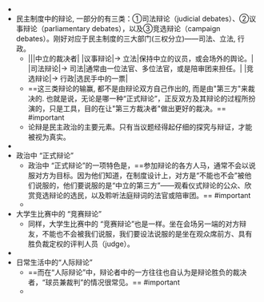 -
- 民主制度中的辩论, 一部分的有三类：①司法辩论（judicial debates）、②议事辩论（parliamentary debates），以及③竞选辩论（campaign debates）。刚好对应于民主制度的三大部门(三权分立)——司法、立法, 行政。
	- |||中立的裁决者|
	  |议事辩论|-> 立法|保持中立的议员，或会场外的舆论。|
	  |司法辩论|-> 司法|通常由一位法官、多位法官，或是陪审团来担任。|
	  |竞选辩论|-> 行政|选民手中的一票|
	- ==这三类辩论的输赢, 都不是由辩论双方自己作出的, 而是由"第三方"来裁决的. 也就是说，无论是哪一种“正式辩论”，正反双方及其辩论的过程所扮演的，只是工具，目的在让"第三方裁决者"做出更好的裁决。== #important
	- 论辩是民主政治的主要元素。只有当议题经得起仔细的探究与辩证，才能被视为真实。
-
- 政治中 “正式辩论”
	- 政治中 “正式辩论”的一项特色是，==参加辩论的各方人马，通常不会以说服对方为目标。因为他们知道，在制度设计上，对方是“不能也不会”被他们说服的，他们要说服的是“中立的第三方”——观看仪式辩论的公众、欣赏竞选辩论的选民，以及聆听法庭辩词的法官或陪审团。== #important
	-
- 大学生比赛中的 “竞赛辩论”
	- 同样，大学生比赛中的 “竞赛辩论”也是一样。坐在会场另一端的对方辩友，不能也不会被我们说服，我们要设法说服的是坐在观众席前方、具有胜负裁定权的评判人员（judge）。
-
- 日常生活中的“人际辩论”
	- ==而在“人际辩论”中，辩论者中的一方往往也自认为是辩论胜负的裁决者，“球员兼裁判”的情况很常见。== #important
	-